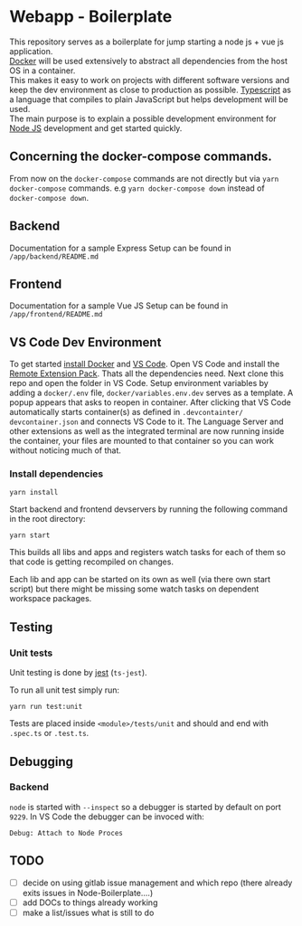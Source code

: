 # Webapp - Boilerplate

This repository serves as a boilerplate for jump starting a node js + vue js application.\
[Docker](https://www.docker.com/) will be used extensively to abstract all
dependencies from the host OS in a container.\
This makes it easy to work on projects with different software versions and keep
the dev environment as close to production as possible.
[Typescript](https://www.typescriptlang.org) as a language that compiles to plain
JavaScript but helps development will be used. \
The main purpose is to explain a possible development environment for
[Node JS](https://nodejs.org/en/) development and get started quickly.

## Concerning the docker-compose commands.

From now on the `docker-compose` commands are not directly but via `yarn docker-compose` commands. e.g
`yarn docker-compose down` instead of `docker-compose down`.

## Backend

Documentation for a sample Express Setup can be found in `/app/backend/README.md`

## Frontend

Documentation for a sample Vue JS Setup can be found in `/app/frontend/README.md`

## VS Code Dev Environment

To get started [install Docker](https://docs.docker.com/install/) and
[VS Code](https://code.visualstudio.com/). Open VS Code and install the
[Remote Extension Pack](https://marketplace.visualstudio.com/items?itemName=ms-vscode-remote.vscode-remote-extensionpack).
Thats all the dependencies need. Next clone this repo and open the folder in
VS Code.
Setup environment variables by adding a `docker/.env` file, `docker/variables.env.dev` serves as a template.
A popup appears that asks to reopen in container.
After clicking that VS Code automatically starts container(s) as defined in `.devcontainter/ devcontainer.json` and connects VS Code to it. The Language Server and other
extensions as well as the integrated terminal are now running inside the container,
your files are mounted to that container so you can work without noticing much of that.

### Install dependencies

```
yarn install
```

Start backend and frontend devservers by running the following command in the root directory:

```
yarn start
```

This builds all libs and apps and registers watch tasks for each of them so that
code is getting recompiled on changes.

Each lib and app can be started on its own as well (via there own start script)
but there might be missing some watch tasks on dependent workspace packages.

## Testing

### Unit tests

Unit testing is done by [jest](https://jestjs.io/) (`ts-jest`).

To run all unit test simply run:

```
yarn run test:unit
```

Tests are placed inside `<module>/tests/unit` and should and end with `.spec.ts` or `.test.ts`.

## Debugging

### Backend

`node` is started with `--inspect` so a debugger is started by default on port `9229`.
In VS Code the debugger can be invoced with:

```
Debug: Attach to Node Proces
```

## TODO

- [ ] decide on using gitlab issue management and which repo (there already exits issues in Node-Boilerplate....)
- [ ] add DOCs to things already working
- [ ] make a list/issues what is still to do

